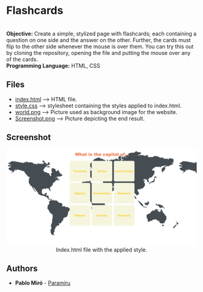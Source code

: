 # Flashcards

<br><b>Objective:</b> Create a simple, stylized page with flashcards; each containing a question on one side and the answer on the other. 
Further, the cards must flip to the other side whenever the mouse is over them. You can try this out by cloning the repository, opening the file and putting the mouse over any of the cards.
<br><b>Programming Language:</b> HTML, CSS

## Files
<ul>
  <li> <a href="./src/index.html">index.html</a> --> HTML file.
  <li> <a href="./src/style.css">style.css</a> --> stylesheet containing the styles applied to index.html.
  <li> <a href="./src/world.png">world.png</a> --> Picture used as background image for the website.
  <li> <a href="./Screenshot.png">Screenshot.png</a> --> Picture depicting the end result.
</ul>

## Screenshot

<p align="center">
  <img width="800" src="./Screenshot.png">
  <br>
  Index.html file with the applied style.
</p>

## Authors

* **Pablo Miró** - [Paramiru](https://github.com/Paramiru)

